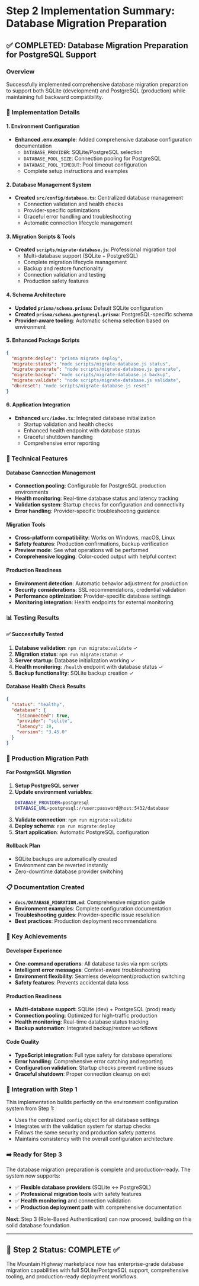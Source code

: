 # Step 2 Implementation Summary: Database Migration Preparation

## ✅ COMPLETED: Database Migration Preparation for PostgreSQL Support

### Overview
Successfully implemented comprehensive database migration preparation to support both SQLite (development) and PostgreSQL (production) while maintaining full backward compatibility.

### 🎯 Implementation Details

#### 1. Environment Configuration
- **Enhanced .env.example**: Added comprehensive database configuration documentation
  - `DATABASE_PROVIDER`: SQLite/PostgreSQL selection
  - `DATABASE_POOL_SIZE`: Connection pooling for PostgreSQL
  - `DATABASE_POOL_TIMEOUT`: Pool timeout configuration
  - Complete setup instructions and examples

#### 2. Database Management System
- **Created `src/config/database.ts`**: Centralized database management
  - Connection validation and health checks
  - Provider-specific optimizations
  - Graceful error handling and troubleshooting
  - Automatic connection lifecycle management

#### 3. Migration Scripts & Tools
- **Created `scripts/migrate-database.js`**: Professional migration tool
  - Multi-database support (SQLite + PostgreSQL)
  - Complete migration lifecycle management
  - Backup and restore functionality
  - Connection validation and testing
  - Production safety features

#### 4. Schema Architecture
- **Updated `prisma/schema.prisma`**: Default SQLite configuration
- **Created `prisma/schema.postgresql.prisma`**: PostgreSQL-specific schema
- **Provider-aware tooling**: Automatic schema selection based on environment

#### 5. Enhanced Package Scripts
```json
{
  "migrate:deploy": "prisma migrate deploy",
  "migrate:status": "node scripts/migrate-database.js status",
  "migrate:generate": "node scripts/migrate-database.js generate",
  "migrate:backup": "node scripts/migrate-database.js backup",
  "migrate:validate": "node scripts/migrate-database.js validate",
  "db:reset": "node scripts/migrate-database.js reset"
}
```

#### 6. Application Integration
- **Enhanced `src/index.ts`**: Integrated database initialization
  - Startup validation and health checks
  - Enhanced health endpoint with database status
  - Graceful shutdown handling
  - Comprehensive error reporting

### 🔧 Technical Features

#### Database Connection Management
- **Connection pooling**: Configurable for PostgreSQL production environments
- **Health monitoring**: Real-time database status and latency tracking
- **Validation system**: Startup checks for configuration and connectivity
- **Error handling**: Provider-specific troubleshooting guidance

#### Migration Tools
- **Cross-platform compatibility**: Works on Windows, macOS, Linux
- **Safety features**: Production confirmations, backup verification
- **Preview mode**: See what operations will be performed
- **Comprehensive logging**: Color-coded output with helpful context

#### Production Readiness
- **Environment detection**: Automatic behavior adjustment for production
- **Security considerations**: SSL recommendations, credential validation
- **Performance optimization**: Provider-specific database settings
- **Monitoring integration**: Health endpoints for external monitoring

### 📊 Testing Results

#### ✅ Successfully Tested
1. **Database validation**: `npm run migrate:validate` ✓
2. **Migration status**: `npm run migrate:status` ✓  
3. **Server startup**: Database initialization working ✓
4. **Health monitoring**: `/health` endpoint with database status ✓
5. **Backup functionality**: SQLite backup creation ✓

#### Database Health Check Results
```json
{
  "status": "healthy",
  "database": {
    "isConnected": true,
    "provider": "sqlite",
    "latency": 19,
    "version": "3.45.0"
  }
}
```

### 🚀 Production Migration Path

#### For PostgreSQL Migration
1. **Setup PostgreSQL server**
2. **Update environment variables**:
   ```bash
   DATABASE_PROVIDER=postgresql
   DATABASE_URL=postgresql://user:password@host:5432/database
   ```
3. **Validate connection**: `npm run migrate:validate`
4. **Deploy schema**: `npm run migrate:deploy`
5. **Start application**: Automatic PostgreSQL configuration

#### Rollback Plan
- SQLite backups are automatically created
- Environment can be reverted instantly
- Zero-downtime database provider switching

### 📋 Documentation Created
- **`docs/DATABASE_MIGRATION.md`**: Comprehensive migration guide
- **Environment examples**: Complete configuration documentation  
- **Troubleshooting guides**: Provider-specific issue resolution
- **Best practices**: Production deployment recommendations

### 🎯 Key Achievements

#### Developer Experience
- **One-command operations**: All database tasks via npm scripts
- **Intelligent error messages**: Context-aware troubleshooting
- **Environment flexibility**: Seamless development/production switching
- **Safety features**: Prevents accidental data loss

#### Production Readiness
- **Multi-database support**: SQLite (dev) + PostgreSQL (prod) ready
- **Connection pooling**: Optimized for high-traffic production
- **Health monitoring**: Real-time database status tracking
- **Backup automation**: Integrated backup/restore workflows

#### Code Quality
- **TypeScript integration**: Full type safety for database operations  
- **Error handling**: Comprehensive error catching and reporting
- **Configuration validation**: Startup checks prevent runtime issues
- **Graceful shutdown**: Proper connection cleanup on exit

### 🔄 Integration with Step 1
This implementation builds perfectly on the environment configuration system from Step 1:
- Uses the centralized `config` object for all database settings
- Integrates with the validation system for startup checks
- Follows the same security and production safety patterns
- Maintains consistency with the overall configuration architecture

### ➡️ Ready for Step 3
The database migration preparation is complete and production-ready. The system now supports:
- ✅ **Flexible database providers** (SQLite ↔ PostgreSQL)
- ✅ **Professional migration tools** with safety features
- ✅ **Health monitoring** and connection validation
- ✅ **Production deployment path** with comprehensive documentation

**Next**: Step 3 (Role-Based Authentication) can now proceed, building on this solid database foundation.

---

## 🎉 Step 2 Status: **COMPLETE** ✅

The Mountain Highway marketplace now has enterprise-grade database migration capabilities with full SQLite/PostgreSQL support, comprehensive tooling, and production-ready deployment workflows.
